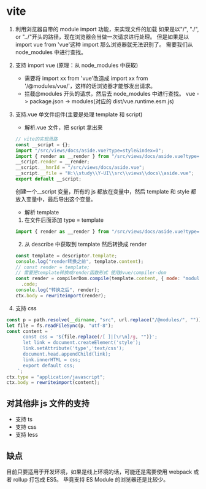 # vite

1. 利用浏览器自带的 module import 功能，来实现文件的加载
   如果是以"/", "./", or "../"开头的路径，现在浏览器会当做一次请求进行处理。
   但是如果是以 import vue from 'vue'这种 import 那么浏览器就无法识别了。
   需要我们从 node_modules 中进行查找。

2. 支持 import vue (原理：从 node_modules 中获取)

   - 需要将 import xx from 'vue'改造成 import xx from '/@modules/vue/'，这样的话浏览器才能够发出请求。
   - 拦截@modules 开头的请求，然后去 node_modules 中进行查找。
     vue -> package.json -> modules(对应的 dist/vue.runtime.esm.js)

3. 支持.vue 单文件组件(主要是处理 template 和 script)

   - 解析.vue 文件，把 script 拿出来

   ```javascript
   // vite的实现思路
   const __script = {};
   import "/src/views/docs/aside.vue?type=style&index=0";
   import { render as __render } from "/src/views/docs/aside.vue?type=template";
   __script.render = __render;
   __script.__hmrId = "/src/views/docs/aside.vue";
   __script.__file = "H:\\study\\Y-UI\\src\\views\\docs\\aside.vue";
   export default __script;
   ```

   创建一个\_\_script 变量，所有的 js 都放在变量中，然后 template 和 style 都放入变量中，最后导出这个变量。

   - 解析 template

   1. 在文件后面添加 type = template

   ```javascript
   import { render as __render } from "/src/views/docs/aside.vue?type=template";
   ```

   2. 从 describe 中获取到 template 然后转换成 render

   ```javascript
   const template = descriptor.template;
   console.log("render转换之前", template.content);
   // const render = template;
   // 需要把template转换成render函数形式 使用@vue/compiler-dom
   const render = compilerDom.compile(template.content, { mode: "module" })
     .code;
   console.log("转换之后", render);
   ctx.body = rewriteimport(render);
   ```

4. 支持 css

```javascript
const p = path.resolve(__dirname, "src", url.replace("/@modules/", ""));
let file = fs.readFileSync(p, "utf-8");
const content = ` 
      const css = '${file.replace(/[ ]|[\r\n]/g, "")}';
      let link = document.createElement('style');
      link.setAttribute('type','text/css');
      document.head.appendChild(link);
      link.innerHTML = css;
      export default css;
    `;
ctx.type = "application/javascript";
ctx.body = rewriteimport(content);
```

## 对其他非 js 文件的支持

- 支持 ts
- 支持 css
- 支持 less

## 缺点

目前只要适用于开发环境，如果是线上环境的话，可能还是需要使用 webpack 或者 rollup 打包成 ES5。
毕竟支持 ES Module 的浏览器还是比较少。
